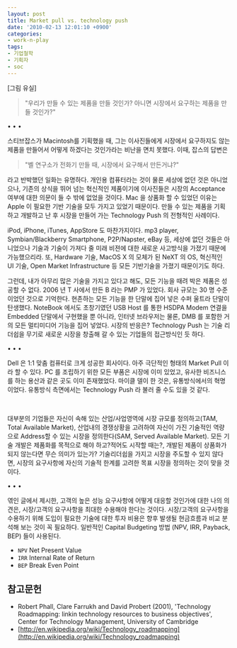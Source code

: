 ```yaml
---
layout: post
title: Market pull vs. technology push
date: '2010-02-13 12:01:10 +0900'
categories:
- work-n-play
tags:
- 기업철학
- 기획자
- soc
---
```


[그림 유실]

> "우리가 만들 수 있는 제품을 만들 것인가? 아니면 시장에서 요구하는 제품을 만들 것인가?"

<div class="spacer">• • •</div>

스티브잡스가 Macintosh를 기획했을 때, 그는 이사진들에게 시장에서 요구하지도 않는 제품을 만들어서 어떻게 하겠다는 것인가라는 비난을 면치 못했다. 이때, 잡스의 답변은

> "벨 연구소가 전화기 만들 때, 시장에서 요구해서 만든거냐?"

라고 반박했던 일화는 유명하다. 개인용 컴퓨터라는 것이 물론 세상에 없던 것은 아니었으나, 기존의 상식을 뛰어 넘는 혁신적인 제품이기에 이사진들은 시장의 Acceptance 여부에 대한 의문이 들 수 밖에 없었을 것이다. Mac 을 상품화 할 수 있었던 이유는 Apple 이 필요한 기반 기술을 모두 가지고 있었기 때문이다. 만들 수 있는 제품을 기획하고 개발하고 난 후 시장을 만들어 가는 Technology Push 의 전형적인 사례이다.

iPod, iPhone, iTunes, AppStore 도 마찬가지이다. mp3 player, Symbian/Blackberry Smartphone, P2P/Napster, eBay 등, 세상에 없던 것들은 아니었으나 기술과 기술이 가져다 줄 미래 비젼에 대한 새로운 사고방식을 가졌기 때문에 가능했으리라. 또, Hardware 기술, MacOS X 의 모체가 된 NeXT 의 OS, 혁신적인 UI 기술, Open Market Infrastructure 등 모든 기반기술을 가졌기 때문이기도 하다.

그런데, 내가 아무리 많은 기술을 가지고 있다고 해도, 모든 기능을 때려 박은 제품은 성공할 수 없다. 2006 년 T 사에서 만든 B 라는 PMP 가 있었다. 회사 규모는 30 명 수준이었던 것으로 기억한다. 현존하는 모든 기능을 한 단말에 집어 넣은 수퍼 울트라 단말이 탄생했다. NoteBook 에서도 초창기였던 USB Host 를 통한 HSDPA Modem 연결을 Embedded 단말에서 구현했을 뿐 아니라, 인터넷 브라우저는 물론, DMB 를 포함한 거의 모든 멀티미디어 기능을 집어 넣었다. 시장의 반응은? Technology Push 는 기술 리더쉽을 무기로 새로운 시장을 창출해 갈 수 있는 기업들의 접근방식인 듯 하다.

<div class="spacer">• • •</div>

Dell 은 1:1 맞춤 컴퓨터로 크게 성공한 회사이다. 아주 극단적인 형태의 Market Pull 이라 할 수 있다. PC 를 조립하기 위한 모든 부품은 시장에 이미 있었고, 유사한 비즈니스를 하는 용산과 같은 곳도 이미 존재했었다. 마이클 델이 한 것은, 유통방식에서의 혁명이었다. 유통방식 측면에서는 Technology Push 라 불러 줄 수도 있을 것 같다.

 

대부분의 기업들은 자신이 속해 있는 산업/사업영역에 시장 규모를 정의하고(TAM, Total Available Market), 산업내의 경쟁상황을 고려하여 자신이 가진 기술적인 역량으로 Address할 수 있는 시장을 정의한다(SAM, Served Available Market). 모든 기술 개발은 제품화를 목적으로 해야 하고?적어도 시작할 때는?, 개발된 제품이 상품화가 되지 않는다면 무슨 의미가 있는가? 기술리더쉽을 가지고 시장을 주도할 수 있지 않다면, 시장의 요구사항에 자신의 기술적 한계를 고려한 목표 시장을 정의하는 것이 맞을 것이다.

<div class="spacer">• • •</div>

엮인 글에서 제시한, 고객의 높은 성능 요구사항에 어떻게 대응할 것인가에 대한 나의 의견은, 시장/고객의 요구사항을 최대한 수용해야 한다는 것이다. 시장/고객의 요구사항을 수용하기 위해 도입이 필요한 기술에 대한 투자 비용은 향후 발생될 현금흐름과 비교 분석해 보는 것이 꼭 필요하다. 일반적인 Capital Budgeting 방법 (NPV, IRR, Payback, BEP) 들이 사용된다.

- `NPV` Net Present Value
- `IRR` Internal Rate of Return
- `BEP` Break Even Point

## 참고문헌

- Robert Phall, Clare Farrukh and David Probert (2001), 'Technology Roadmapping: linkin technology resources to business objectives', Center for Technology Management, University of Cambridge
- [http://en.wikipedia.org/wiki/Technology_roadmapping](http://en.wikipedia.org/wiki/Technology_roadmapping)
